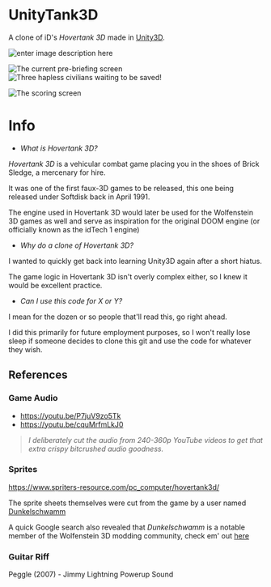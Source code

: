# UnityTank3D
A clone of iD's *Hovertank 3D* made in [Unity3D](https://unity.com/).


![enter image description here](https://upload.wikimedia.org/wikipedia/en/a/af/Hovertank_3D_title_screen.jpg)


![The current pre-briefing screen](https://files.catbox.moe/axustp.png)
![Three hapless civilians waiting to be saved!](https://files.catbox.moe/98cihz.png)

![The scoring screen](https://files.catbox.moe/cag5f0.png)

# Info

 - *What is Hovertank 3D?*

*Hovertank 3D* is a vehicular combat game placing you in the shoes of Brick Sledge, a mercenary for hire.

It was one of the first faux-3D games to be released, this one being released under Softdisk back in April 1991.

The engine used in Hovertank 3D would later be used for the Wolfenstein 3D games as well and serve as inspiration for the original DOOM engine (or officially known as the idTech 1 engine)

- *Why do a clone of Hovertank 3D?*

I wanted to quickly get back into learning Unity3D again after a short hiatus.

The game logic in Hovertank 3D isn't overly complex either, so I knew it would be excellent practice.

 - *Can I use this code for X or Y?*
 
I mean for the dozen or so people that'll read this, go right ahead.

I did this primarily for future employment purposes, so I won't really lose sleep if someone decides to clone this git and use the code for whatever they wish.

## References

### Game Audio
 - https://youtu.be/P7juV9zo5Tk
 -  https://youtu.be/cquMrfmLkJ0

> 	 *I deliberately cut the audio from 240-360p YouTube videos to get
> that extra crispy bitcrushed audio goodness.*

### Sprites
https://www.spriters-resource.com/pc_computer/hovertank3d/

The sprite sheets themselves were cut from the game by a user named [Dunkelschwamm](https://www.spriters-resource.com/submitter/Dunkelschwamm/)

A quick Google search also revealed that *Dunkelschwamm* is a notable member of the Wolfenstein 3D modding community, check em' out [here](https://wl6.fandom.com/wiki/Dunkelschwamm)


### Guitar Riff

Peggle (2007) - Jimmy Lightning Powerup Sound

